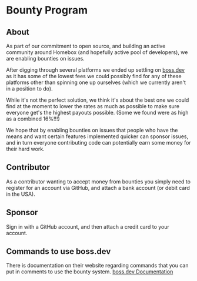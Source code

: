 # Bounty Program

## About
As part of our commitment to open source, and building an active community around Homebox (and hopefully active pool of developers), we are enabling bounties on issues.

After digging through several platforms we ended up settling on [boss.dev](https://www.boss.dev/) as it has some of the lowest fees we could possibly find for any of these platforms other than spinning one up ourselves (which we currently aren't in a position to do).

While it's not the perfect solution, we think it's about the best one we could find at the moment to lower the rates as much as possible to make sure everyone get's the highest payouts possible. (Some we found were as high as a combined 16%!!!)

We hope that by enabling bounties on issues that people who have the means and want certain features implemented quicker can sponsor issues, and in turn everyone contributing code can potentially earn some money for their hard work.

## Contributor
As a contributor wanting to accept money from bounties you simply need to register for an account via GitHub, and attach a bank account (or debit card in the USA).

## Sponsor
Sign in with a GitHub account, and then attach a credit card to your account.

## Commands to use boss.dev
There is documentation on their website regarding commands that you can put in comments to use the bounty system. [boss.dev Documentation](https://www.boss.dev/doc)
